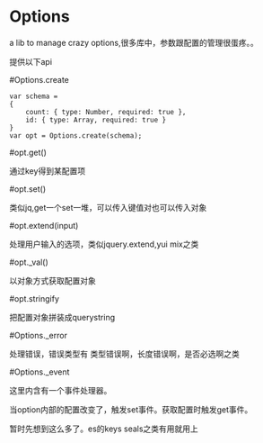 Options
=======

a lib to manage crazy options,很多库中，参数跟配置的管理很蛋疼。。


提供以下api

#Options.create

    var schema = 
    {
        count: { type: Number, required: true },
        id: { type: Array, required: true }
    }
    var opt = Options.create(schema);
    

#opt.get()

通过key得到某配置项


#opt.set()

类似jq,get一个set一堆，可以传入键值对也可以传入对象

#opt.extend(input)

处理用户输入的选项，类似jquery.extend,yui mix之类

#opt._val()

以对象方式获取配置对象

#opt.stringify

把配置对象拼装成querystring

#Options._error

处理错误，错误类型有 类型错误啊，长度错误啊，是否必选啊之类

#Options._event

这里内含有一个事件处理器。

当option内部的配置改变了，触发set事件。获取配置时触发get事件。



暂时先想到这么多了。es的keys seals之类有用就用上



